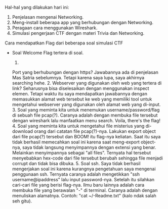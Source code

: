 Hal-hal yang dilakukan hari ini:
1. Penjelasan mengenai Networking.
2. Meng-install beberapa app yang berhubungan dengan Networking.
3. Peragaan cara menggunakan Wireshark.
4. Simulasi pengerjaan CTF dengan materi Trivia dan Networking.


Cara mendapatkan Flag dari beberapa soal simulasi CTF
- Soal Welcome
    Flag tertera di soal.

  1.
    Port yang berhubungan dengan https?
    Jawabannya ada di penjelasan Mas Satria sebelumnya.
    Tetapi karena saya lupa, saya akhirnya searching hehe.
  2.
    Webserver yang digunakan oleh web yang tertera di link?
    Seharusnya bisa diselesaikan dengan menggunakan inspect elemen.
    Tetapi waktu itu saya mendapatkan jawabannya dengan memasukkan alamat web tersebut ke web yang memiliki tool untuk mengetahui webserver yang digunakan oleh alamat web yang di-input.
    3.
      Soal yang meminta kita untuk menemukan username/password/flag di sebuah file pcap(?).
      Caranya adalah dengan membuka file tersebut dengan wireshark lalu manfaatkan menu search.
      Voila, there's the flag!
    4.
      Soal yang meminta kita untuk mengetahui file misterius yang di-download orang dari catatan file pcap(?)-nya.
      Lakukan export object dari file pcap(?) tersebut dan BOOM! itu flag-nya keliatan.
      Saat itu saya tidak berhasil memecahkan soal ini karena saat meng-export object-nya,
      saya tidak langsung menyimpannya dengan extensi yang benar.
      Melainkan menyimpannya sebagai "all files".
      Ternyata hal tersebut menyebabkan hex-code dari file tersebut berubah sehingga file menjadi corrupt dan tidak bisa dibuka.
    5.
      Soal ssh.
      Saya tidak berhasil mengerjakan soal ini karena kurangnya pengetahuan saya mengenai penggunaan ssh.
      Ternyata caranya adalah mengetikkan "ssh username@ipaddress" lalu input password-nya.
      Setelah itu silahkan cari-cari file yang berisi flag-nya.
      Ilmu baru lainnya adalah cara membuka file yang berawalan "-" di terminal.
      Caranya adalah dengan menuliskan alamatnya. Contoh: "cat ~/-Readme.txt" (kalo ndak salah seh gitu).
